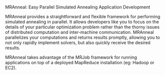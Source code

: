 MRAnneal: Easy Parallel Simulated Annealing Application Development

MRAnneal provides a straightforward and flexible framework for performing
simulated annealing in parallel. It allows developers like you to focus on the details of
your particular optimization problem rather than the thorny issues of
distributed computation and inter-machine communication. MRAnneal parallelizes your
computations and returns results promptly, allowing you to not only
rapidly implement solvers, but also quickly receive the desired
results.

MRAnneal takes advantage of the MRJob framework for running applications on top
of a deployed MapReduce installation (eg: Hadoop or EC2).
